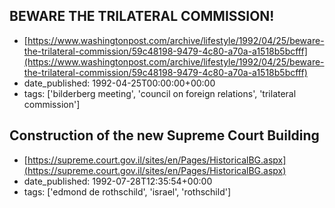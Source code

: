  ## BEWARE THE TRILATERAL COMMISSION!
 - [https://www.washingtonpost.com/archive/lifestyle/1992/04/25/beware-the-trilateral-commission/59c48198-9479-4c80-a70a-a1518b5bcfff](https://www.washingtonpost.com/archive/lifestyle/1992/04/25/beware-the-trilateral-commission/59c48198-9479-4c80-a70a-a1518b5bcfff)
 - date_published: 1992-04-25T00:00:00+00:00
 - tags: ['bilderberg meeting', 'council on foreign relations', 'trilateral commission']

 ## Construction of the new Supreme Court Building
 - [https://supreme.court.gov.il/sites/en/Pages/HistoricalBG.aspx](https://supreme.court.gov.il/sites/en/Pages/HistoricalBG.aspx)
 - date_published: 1992-07-28T12:35:54+00:00
 - tags: ['edmond de rothschild', 'israel', 'rothschild']

